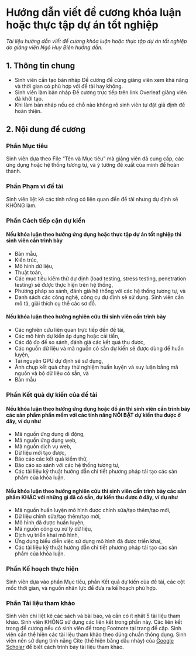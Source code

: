 # Hướng dẫn viết đề cương khóa luận hoặc thực tập dự án tốt nghiệp
_Tài liệu hướng dẫn viết đề cương khóa luận hoặc thực tập dự án tốt nghiệp do giảng viên Ngô Huy Biên hướng dẫn._

## 1. Thông tin chung
* Sinh viên cần tạo bản nháp Đề cương để cùng giảng viên xem khả năng và thời gian có phù hợp với đề tài hay không.
* Sinh viên làm bản nháp Đề cương trực tiếp trên link Overleaf giảng viên đã khởi tạo.
* Khi làm bản nháp nếu có chỗ nào không rõ sinh viên tự đặt giả định để hoàn thiện.

## 2. Nội dung đề cương
### Phần Mục tiêu
Sinh viên dựa theo File “Tên và Mục tiêu” mà giảng viên đã cung cấp, các ứng dụng hoặc hệ thống tương tự, và ý tưởng đề xuất của mình để hoàn thành.

### Phần Phạm vi đề tài
Sinh viên liệt kê các tính năng có liên quan đến đề tài nhưng dự định sẽ KHÔNG làm.

### Phần Cách tiếp cận dự kiến
#### Nếu khóa luận theo hướng ứng dụng hoặc thực tập dự án tốt nghiệp thì sinh viên cần trình bày
* Bản mẫu, 
* Kiến trúc,
* Mô hình dữ liệu, 
* Thuật toán, 
* Các mục tiêu kiểm thử dự định (load testing, stress testing, penetration testing) sẽ được thực hiện trên hệ thống,
* Phương pháp so sánh, đánh giá hệ thống với các hệ thống tương tự, và
* Danh sách các công nghệ, công cụ dự định sẽ sử dụng. Sinh viên cần mô tả, giải thích cụ thể các sơ đồ.
#### Nếu khóa luận theo hướng nghiên cứu thì sinh viên cần trình bày
* Các nghiên cứu liên quan trực tiếp đến đề tài,
* Các mô hình dự kiến áp dụng hoặc cải tiến,
* Các độ đo để so sánh, đánh giá các kết quả thu được,
* Các nguồn dữ liệu và mã nguồn có sẵn dự kiến sẽ được dùng để huấn luyện,
* Tài nguyên GPU dự định sẽ sử dụng, 
* Ảnh chụp kết quả chạy thử nghiệm huấn luyện và suy luận bằng mã nguồn và bộ dữ liệu có sẵn, và
* Bản mẫu
### Phần Kết quả dự kiến của đề tài
#### Nếu khóa luận theo hướng ứng dụng hoặc đồ án thì sinh viên cần trình bày các sản phẩm phần mềm với các tính năng NỔI BẬT dự kiến thu được ở đây, ví dụ như
* Mã nguồn ứng dụng di động, 
* Mã nguồn ứng dụng web, 
* Mã nguồn dịch vụ web, 
* Dữ liệu mới tạo được,
* Báo cáo các kết quả kiểm thử,
* Báo cáo so sánh với các hệ thống tương tự,
* Các tài liệu kỹ thuật hướng dẫn chi tiết phương pháp tái tạo các sản phẩm của khóa luận.
#### Nếu khóa luận theo hướng nghiên cứu thì sinh viên cần trình bày các sản phẩm KHÁC với những gì đã có sẵn, dự kiến thu được ở đây, ví dụ như
* Mã nguồn huấn luyện mô hình được chỉnh sửa/tạo thêm/tạo mới,
* Dữ liệu chỉnh sửa/tạo thêm/tạo mới,
* Mô hình đã được huấn luyện,
* Mã nguồn công cụ xử lý dữ liệu,
* Dịch vụ triển khai mô hình,
* Ứng dụng biểu diễn việc sử dụng mô hình đã được triển khai,
* Các tài liệu kỹ thuật hướng dẫn chi tiết phương pháp tái tạo các sản phẩm của khóa luận.
### Phần Kế hoạch thực hiện
Sinh viên dựa vào phần Mục tiêu, phần Kết quả dự kiến của đề tài, các cột mốc thời gian, và nguồn nhân lực để đưa ra kế hoạch phù hợp.
### Phần Tài liệu tham khảo
Sinh viên chỉ liệt kê các sách và bài báo, và cần có ít nhất 5 tài liệu tham khảo. Sinh viên KHÔNG sử dụng các liên kết trong phần này. Các liên kết trong đề cương nếu có sinh viên để trong Footnote tại trang đề cập. Sinh viên cần thể hiện các tài liệu tham khảo theo đúng chuẩn thông dụng. Sinh viên nên sử dụng tính năng Cite (thể hiện bằng dấu nháy) của [Google Scholar](https://scholar.google.com.vn/scholar?hl=en&as_sdt=0%2C5&q=Efficient+backprop)  để biết cách trình bày tài liệu tham khảo.


